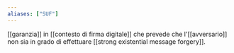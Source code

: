 ```yaml
---
aliases: ["SUF"]
---
```


[[garanzia]] in [[contesto di firma digitale]] che prevede che l'[[avversario]] non sia in grado di effettuare [[strong existential message forgery]].

